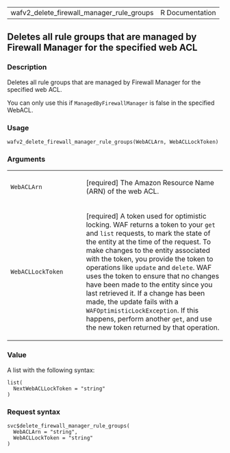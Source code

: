 <table style="width: 100%;">
<tbody>
<tr class="odd">
<td>wafv2_delete_firewall_manager_rule_groups</td>
<td style="text-align: right;">R Documentation</td>
</tr>
</tbody>
</table>

## Deletes all rule groups that are managed by Firewall Manager for the specified web ACL

### Description

Deletes all rule groups that are managed by Firewall Manager for the
specified web ACL.

You can only use this if `ManagedByFirewallManager` is false in the
specified WebACL.

### Usage

    wafv2_delete_firewall_manager_rule_groups(WebACLArn, WebACLLockToken)

### Arguments

<table>
<colgroup>
<col style="width: 35%" />
<col style="width: 65%" />
</colgroup>
<tbody>
<tr class="odd">
<td><code
id="wafv2_delete_firewall_manager_rule_groups_:_WebACLArn">WebACLArn</code></td>
<td><p>[required] The Amazon Resource Name (ARN) of the web
ACL.</p></td>
</tr>
<tr class="even">
<td><code
id="wafv2_delete_firewall_manager_rule_groups_:_WebACLLockToken">WebACLLockToken</code></td>
<td><p>[required] A token used for optimistic locking. WAF returns a
token to your <code>get</code> and <code>list</code> requests, to mark
the state of the entity at the time of the request. To make changes to
the entity associated with the token, you provide the token to
operations like <code>update</code> and <code>delete</code>. WAF uses
the token to ensure that no changes have been made to the entity since
you last retrieved it. If a change has been made, the update fails with
a <code>WAFOptimisticLockException</code>. If this happens, perform
another <code>get</code>, and use the new token returned by that
operation.</p></td>
</tr>
</tbody>
</table>

### Value

A list with the following syntax:

    list(
      NextWebACLLockToken = "string"
    )

### Request syntax

    svc$delete_firewall_manager_rule_groups(
      WebACLArn = "string",
      WebACLLockToken = "string"
    )
